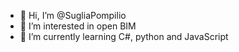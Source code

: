 - 👋 Hi, I’m @SugliaPompilio
- 👀 I’m interested in open BIM
- 🌱 I’m currently learning C#, python and JavaScript

<!---
SugliaPompilio/SugliaPompilio is a ✨ special ✨ repository because its `README.md` (this file) appears on your GitHub profile.
You can click the Preview link to take a look at your changes.
--->
